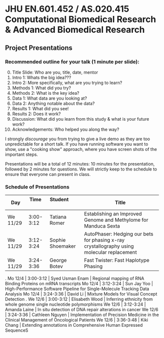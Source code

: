 # JHU EN.601.452 / AS.020.415 Computational Biomedical Research & Advanced Biomedical Research
## Project Presentations

### Recommended outline for your talk (1 minute per slide):

0. Title Slide: Who are you, title, date, mentor
1. Intro 1: Whats the big idea???
2. Intro 2: More specifically, what are you trying to learn?
3. Methods 1: What did you try?
4. Methods 2: What is the key idea?
5. Data 1: What data are you looking at?
6. Data 2: Anything notable about the data?
7. Results 1: What did you see!
8. Results 2: Does it work?
9. Discussion: What did you learn from this study & what is your future work?
10. Acknowledgements: Who helped you along the way?

I strongly *discourage* you from trying to give a live demo as they are too unpredictable for a short talk. If you have running software you want to show, use a "cooking show" approach, where you have screen shots of the important steps.

Presentations will be a total of 12 minutes: 10 minutes for the presentation, followed by 2 minutes for questions. We will strictly keep to the schedule to ensure that everyone can present in class. 

### Schedule of Presentations

Day      | Time      | Student           | Title 
---------|-----------|-------------------|-------------------------------------------------------------------------------------------
We 11/29 | 3:00-3:12 | Tatiana Romer     | Establishing an Improved Genome and Methylome for Manduca Sexta
We 11/29 | 3:12-3:24 | Sophie Shoemaker  | AutoPhaser: Hedging our bets for phasing x-ray crystallography using molecular replacement 
We 11/29 | 3:24-3:36 | George Botev	     | Fast Twister: Fast Haplotype Phasing 
.
Mo 12/4  | 3:00-3:12 | Syed Usman Enam   | Regional mapping of RNA Binding Proteins on mRNA transcripts
Mo 12/4  | 3:12-3:24 | Sun Jay Yoo       | High-Performance Software Pipeline for Single-Molecule Tracking Data Analysis 
Mo 12/4  | 3:24-3:36 | David Li          | Mixture Models for Visual Concept Detection
.
We 12/6  | 3:00-3:12 | Elisabeth Wood    | Inferring ethnicity from whole genome single nucleotide polymorphisms
We 12/6  | 3:12-3:24 | Amanda Laine	     | In situ detection of DNA repair alterations in cancer
We 12/6  | 3:24-3:36 | Cathleen Nguyen   | Implementation of Precision Medicine in the Clinical Management of Oncological Patients
We 12/6  | 3:36-3:48 | Kiki Chang        | Extending annotations in Comprehensive Human Expressed SequenceS
      
<br>
<br>


